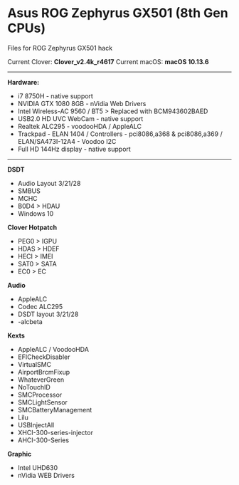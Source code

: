 # Asus ROG Zephyrus GX501 (8th Gen CPUs)
Files for ROG Zephyrus GX501 hack

Current Clover: **Clover_v2.4k_r4617**
Current macOS: **macOS 10.13.6**

------------------------------------------------

**Hardware:**
- i7 8750H - native support
- NVIDIA GTX 1080 8GB - nVidia Web Drivers
- Intel Wireless-AC 9560 / BT5 > Replaced with BCM943602BAED
- USB2.0 HD UVC WebCam - native support
- Realtek ALC295 - voodooHDA / AppleALC
- Trackpad - ELAN 1404 / Controllers - pci8086,a368 & pci8086,a369 / ELAN/SA473I-12A4 - Voodoo I2C
- Full HD 144Hz display - native support

------------------------------------------------

**DSDT**
- Audio Layout 3/21/28
- SMBUS
- MCHC
- B0D4 > HDAU
- Windows 10

**Clover Hotpatch**
- PEG0 > IGPU
- HDAS > HDEF
- HECI > IMEI
- SAT0 > SATA
- EC0 > EC

**Audio**
- AppleALC
- Codec ALC295
- DSDT layout 3/21/28
- -alcbeta

**Kexts**
- AppleALC / VoodooHDA
- EFICheckDisabler
- VirtualSMC
- AirportBrcmFixup
- WhateverGreen
- NoTouchID
- SMCProcessor
- SMCLightSensor
- SMCBatteryManagement
- Lilu
- USBInjectAll
- XHCI-300-series-injector
- AHCI-300-Series

**Graphic**
- Intel UHD630
- nVidia WEB Drivers
